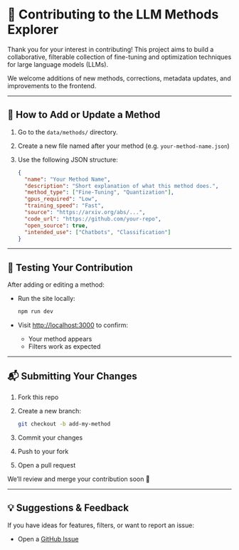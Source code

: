 # 🤝 Contributing to the LLM Methods Explorer

Thank you for your interest in contributing! This project aims to build a collaborative, filterable collection of fine-tuning and optimization techniques for large language models (LLMs).

We welcome additions of new methods, corrections, metadata updates, and improvements to the frontend.

---

## 📌 How to Add or Update a Method

1. Go to the `data/methods/` directory.
2. Create a new file named after your method (e.g. `your-method-name.json`)
3. Use the following JSON structure:

    ```json
    {
      "name": "Your Method Name",
      "description": "Short explanation of what this method does.",
      "method_type": ["Fine-Tuning", "Quantization"],
      "gpus_required": "Low",
      "training_speed": "Fast",
      "source": "https://arxiv.org/abs/...",
      "code_url": "https://github.com/your-repo",
      "open_source": true,
      "intended_use": ["Chatbots", "Classification"]
    }
    ```

---

## 🧪 Testing Your Contribution

After adding or editing a method:

- Run the site locally:

    ```bash
    npm run dev
    ```

- Visit [http://localhost:3000](http://localhost:3000) to confirm:
  - Your method appears
  - Filters work as expected

---

## 📬 Submitting Your Changes

1. Fork this repo
2. Create a new branch:

    ```bash
    git checkout -b add-my-method
    ```

3. Commit your changes
4. Push to your fork
5. Open a pull request

We’ll review and merge your contribution soon 🚀

---

## 💡 Suggestions & Feedback

If you have ideas for features, filters, or want to report an issue:

- Open a [GitHub Issue](https://github.com/mabdelhack/llm-finetuning-opt-methods/issues)
